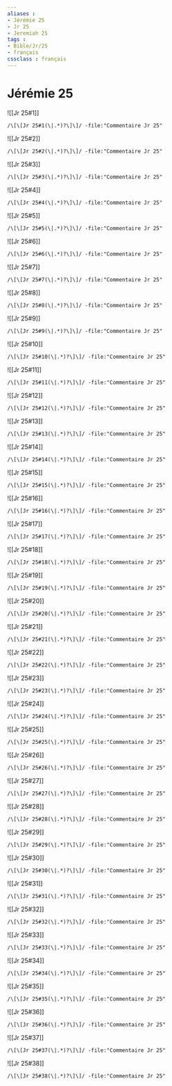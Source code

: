 ```yaml
---
aliases : 
- Jérémie 25
- Jr 25
- Jeremiah 25
tags : 
- Bible/Jr/25
- français
cssclass : français
---
```


# Jérémie 25

![[Jr 25#1]]

```query
/\[\[Jr 25#1(\|.*)?\]\]/ -file:"Commentaire Jr 25"
```

![[Jr 25#2]]

```query
/\[\[Jr 25#2(\|.*)?\]\]/ -file:"Commentaire Jr 25"
```

![[Jr 25#3]]

```query
/\[\[Jr 25#3(\|.*)?\]\]/ -file:"Commentaire Jr 25"
```

![[Jr 25#4]]

```query
/\[\[Jr 25#4(\|.*)?\]\]/ -file:"Commentaire Jr 25"
```

![[Jr 25#5]]

```query
/\[\[Jr 25#5(\|.*)?\]\]/ -file:"Commentaire Jr 25"
```

![[Jr 25#6]]

```query
/\[\[Jr 25#6(\|.*)?\]\]/ -file:"Commentaire Jr 25"
```

![[Jr 25#7]]

```query
/\[\[Jr 25#7(\|.*)?\]\]/ -file:"Commentaire Jr 25"
```

![[Jr 25#8]]

```query
/\[\[Jr 25#8(\|.*)?\]\]/ -file:"Commentaire Jr 25"
```

![[Jr 25#9]]

```query
/\[\[Jr 25#9(\|.*)?\]\]/ -file:"Commentaire Jr 25"
```

![[Jr 25#10]]

```query
/\[\[Jr 25#10(\|.*)?\]\]/ -file:"Commentaire Jr 25"
```

![[Jr 25#11]]

```query
/\[\[Jr 25#11(\|.*)?\]\]/ -file:"Commentaire Jr 25"
```

![[Jr 25#12]]

```query
/\[\[Jr 25#12(\|.*)?\]\]/ -file:"Commentaire Jr 25"
```

![[Jr 25#13]]

```query
/\[\[Jr 25#13(\|.*)?\]\]/ -file:"Commentaire Jr 25"
```

![[Jr 25#14]]

```query
/\[\[Jr 25#14(\|.*)?\]\]/ -file:"Commentaire Jr 25"
```

![[Jr 25#15]]

```query
/\[\[Jr 25#15(\|.*)?\]\]/ -file:"Commentaire Jr 25"
```

![[Jr 25#16]]

```query
/\[\[Jr 25#16(\|.*)?\]\]/ -file:"Commentaire Jr 25"
```

![[Jr 25#17]]

```query
/\[\[Jr 25#17(\|.*)?\]\]/ -file:"Commentaire Jr 25"
```

![[Jr 25#18]]

```query
/\[\[Jr 25#18(\|.*)?\]\]/ -file:"Commentaire Jr 25"
```

![[Jr 25#19]]

```query
/\[\[Jr 25#19(\|.*)?\]\]/ -file:"Commentaire Jr 25"
```

![[Jr 25#20]]

```query
/\[\[Jr 25#20(\|.*)?\]\]/ -file:"Commentaire Jr 25"
```

![[Jr 25#21]]

```query
/\[\[Jr 25#21(\|.*)?\]\]/ -file:"Commentaire Jr 25"
```

![[Jr 25#22]]

```query
/\[\[Jr 25#22(\|.*)?\]\]/ -file:"Commentaire Jr 25"
```

![[Jr 25#23]]

```query
/\[\[Jr 25#23(\|.*)?\]\]/ -file:"Commentaire Jr 25"
```

![[Jr 25#24]]

```query
/\[\[Jr 25#24(\|.*)?\]\]/ -file:"Commentaire Jr 25"
```

![[Jr 25#25]]

```query
/\[\[Jr 25#25(\|.*)?\]\]/ -file:"Commentaire Jr 25"
```

![[Jr 25#26]]

```query
/\[\[Jr 25#26(\|.*)?\]\]/ -file:"Commentaire Jr 25"
```

![[Jr 25#27]]

```query
/\[\[Jr 25#27(\|.*)?\]\]/ -file:"Commentaire Jr 25"
```

![[Jr 25#28]]

```query
/\[\[Jr 25#28(\|.*)?\]\]/ -file:"Commentaire Jr 25"
```

![[Jr 25#29]]

```query
/\[\[Jr 25#29(\|.*)?\]\]/ -file:"Commentaire Jr 25"
```

![[Jr 25#30]]

```query
/\[\[Jr 25#30(\|.*)?\]\]/ -file:"Commentaire Jr 25"
```

![[Jr 25#31]]

```query
/\[\[Jr 25#31(\|.*)?\]\]/ -file:"Commentaire Jr 25"
```

![[Jr 25#32]]

```query
/\[\[Jr 25#32(\|.*)?\]\]/ -file:"Commentaire Jr 25"
```

![[Jr 25#33]]

```query
/\[\[Jr 25#33(\|.*)?\]\]/ -file:"Commentaire Jr 25"
```

![[Jr 25#34]]

```query
/\[\[Jr 25#34(\|.*)?\]\]/ -file:"Commentaire Jr 25"
```

![[Jr 25#35]]

```query
/\[\[Jr 25#35(\|.*)?\]\]/ -file:"Commentaire Jr 25"
```

![[Jr 25#36]]

```query
/\[\[Jr 25#36(\|.*)?\]\]/ -file:"Commentaire Jr 25"
```

![[Jr 25#37]]

```query
/\[\[Jr 25#37(\|.*)?\]\]/ -file:"Commentaire Jr 25"
```

![[Jr 25#38]]

```query
/\[\[Jr 25#38(\|.*)?\]\]/ -file:"Commentaire Jr 25"
```

